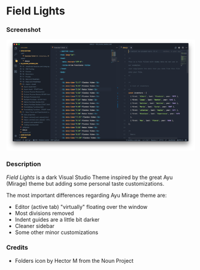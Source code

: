 # Field Lights

### Screenshot

![Field Lights Theme screenshot](assets/screenshot.png)

### Description

*Field Lights* is a dark Visual Studio Theme inspired by the great Ayu (Mirage) theme but adding some personal taste customizations.

The most important differences regarding Ayu Mirage theme are:

- Editor (active tab) "virtually" floating over the window
- Most divisions removed
- Indent guides are a little bit darker
- Cleaner sidebar
- Some other minor customizations


### Credits

- Folders icon by Hector M from the Noun Project
